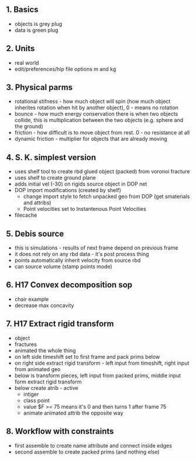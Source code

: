 ## 1. Basics
- objects is grey plug
- data is green plug
## 2. Units
- real world
- edit/preferences/hip file options m and kg
## 3. Physical parms
- rotational stifness - how much object will spin (how much object inherites rotation when hit by another object), 0 - means no rotation
- bounce - how much energy conservation there is when two objects collide, this is multiplication between the two objects (e.g. sphere and the ground)
- friction - how difficult is to move object from rest. 0 - no resistance at all
- dynamic friction - multiplier for objects that are already moving
## 4. S. K. simplest version
- uses shelf tool to create rbd glued object (packed) from voronoi fracture
- uses shelf to create ground plane
- adds initial vel (-30) on rigids source object in DOP net
- DOP import modifications (created by shelf)
  - change import style to fetch unpacked geo from DOP (get smaterials and attribs)
  - Point velocities set to Instantenous Point Velocities
- filecache
## 5. Debis source
- this is simulations - results of next frame depend on previous frame
- it does not rely on any rbd data - it's post process thing
- points automatically inherit velocity from source rbd
- can source volume (stamp points mode)
## 6. H17 Convex decomposition sop
- chair example
- decrease max concavity
## 7. H17 Extract rigid transform
- object
- fractures
- animated the whole thing
- on left side timeshift set to first frame and pack prims below
- on right side extract rigid transform - left input from timeshift, right input from animated geo
- below is transform pieces, left input from packed prims, middle input form extract rigid transform
- below create atrib - active
  - intiger
  - class point
  - value $F >= 75 means it's 0 and then turns 1 after frame 75
  - animate animated attrib the opposite way
## 8. Workflow with constraints
- first assemble to create name attribute and connect inside edges
- second assemble to create packed prims (and nothing else)


